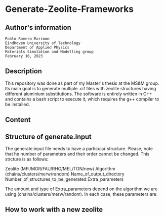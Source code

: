 # Generate-Zeolite-Frameworks

## Author's information
	Pablo Romero Marimon
	Eindhoven University of Technology
	Department of Applied Physics
	Materials Simulation and Modelling group
	February 10, 2023

## Description
This repository was done as part of my Master's thesis at the MS&M group. Its main goal is to generate multiple .cif files with zeolite structures having different aluminium substitutions. The software is entirely written in C++ and contains a bash script to execute it, which requires the g++ compiler to be installed.

## Content

## Structure of generate.input
The generate.input file needs to have a particular structure. Please, note that he number of parameters and their order cannot be changed. This strcture is as follows:

Zeolite (MFI/MOR/FAU/RHO/MEL/TON/new)
Algorithm (chains/clusters/merw/random)
Name_of_output_directory
Number_of_structures_to_be_generated
Extra_parameters

The amount and type of Extra_parameters depend on the algorithm we are using (chains/clusters/merw/random). In each case, these parameters are:



## How to work with a new zeolite

